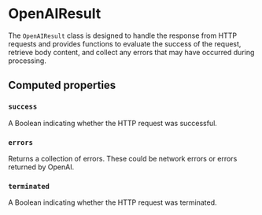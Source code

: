 # OpenAIResult

The `OpenAIResult` class is designed to handle the response from HTTP requests and provides functions to evaluate the success of the request, retrieve body content, and collect any errors that may have occurred during processing.

## Computed properties

### `success` 

A Boolean indicating whether the HTTP request was successful.

### `errors` 

Returns a collection of errors. These could be network errors or errors returned by OpenAI.

### `terminated` 

A Boolean indicating whether the HTTP request was terminated.

